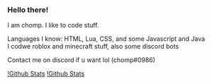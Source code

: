 ### Hello there!

I am chomp. I like to code stuff.

Languages I know: HTML, Lua, CSS, and some Javascript and Java <br>
I codwe roblox and minecraft stuff, also some discord bots

Contact me on discord if u want lol (chomp#0986)

[!Github Stats](https://github-readme-stats.vercel.app/api?username=ChompChompDead&show_icons=true&theme=tokyonight)
[!Github Stats](https://github-readme-stats.vercel.app/api/top-langs/?username=ChompChompDead&show_icons=true&theme=tokyonight)
